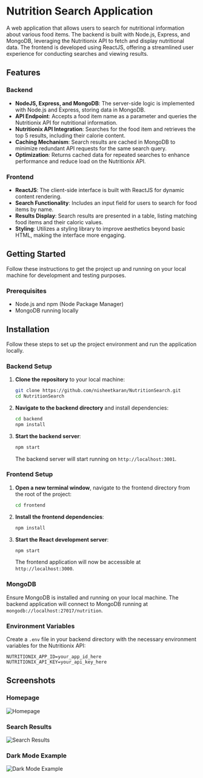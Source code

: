 # Nutrition Search Application

A web application that allows users to search for nutritional information about various food items. The backend is built with Node.js, Express, and MongoDB, leveraging the Nutritionix API to fetch and display nutritional data. The frontend is developed using ReactJS, offering a streamlined user experience for conducting searches and viewing results.

## Features

### Backend

- **NodeJS, Express, and MongoDB**: The server-side logic is implemented with Node.js and Express, storing data in MongoDB.
- **API Endpoint**: Accepts a food item name as a parameter and queries the Nutritionix API for nutritional information.
- **Nutritionix API Integration**: Searches for the food item and retrieves the top 5 results, including their calorie content.
- **Caching Mechanism**: Search results are cached in MongoDB to minimize redundant API requests for the same search query.
- **Optimization**: Returns cached data for repeated searches to enhance performance and reduce load on the Nutritionix API.

### Frontend

- **ReactJS**: The client-side interface is built with ReactJS for dynamic content rendering.
- **Search Functionality**: Includes an input field for users to search for food items by name.
- **Results Display**: Search results are presented in a table, listing matching food items and their caloric values.
- **Styling**: Utilizes a styling library to improve aesthetics beyond basic HTML, making the interface more engaging.

## Getting Started

Follow these instructions to get the project up and running on your local machine for development and testing purposes.

### Prerequisites

- Node.js and npm (Node Package Manager)
- MongoDB running locally

## Installation

Follow these steps to set up the project environment and run the application locally.

### Backend Setup

1. **Clone the repository** to your local machine:

    ```bash
    git clone https://github.com/nisheetkaran/NutritionSearch.git
    cd NutritionSearch
    ```

2. **Navigate to the backend directory** and install dependencies:

    ```bash
    cd backend
    npm install
    ```

3. **Start the backend server**:

    ```bash
    npm start
    ```

    The backend server will start running on `http://localhost:3001`.

### Frontend Setup

1. **Open a new terminal window**, navigate to the frontend directory from the root of the project:

    ```bash
    cd frontend
    ```

2. **Install the frontend dependencies**:

    ```bash
    npm install
    ```

3. **Start the React development server**:

    ```bash
    npm start
    ```

    The frontend application will now be accessible at `http://localhost:3000`.

### MongoDB

Ensure MongoDB is installed and running on your local machine. The backend application will connect to MongoDB running at `mongodb://localhost:27017/nutrition`.

### Environment Variables

Create a `.env` file in your backend directory with the necessary environment variables for the Nutritionix API:

```plaintext
NUTRITIONIX_APP_ID=your_app_id_here
NUTRITIONIX_API_KEY=your_api_key_here
```

## Screenshots

### Homepage
![Homepage](https://github.com/nisheetkaran/NutritionSearch/assets/77787531/1f61081d-61cb-499a-9af9-dc68acfdfc14)

### Search Results
![Search Results](https://github.com/nisheetkaran/NutritionSearch/assets/77787531/45a7fc8e-e7a9-42e4-b33d-2d5423bbc89e)

### Dark Mode Example
![Dark Mode Example](https://github.com/nisheetkaran/NutritionSearch/assets/77787531/ca99af8d-2087-4f39-ae42-4a479806e184)

